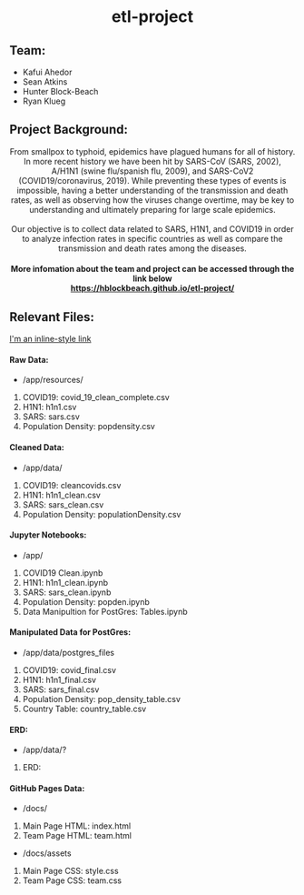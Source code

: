# <div align="center">**etl-project**<div> 

## Team:
* Kafui Ahedor
* Sean Atkins
* Hunter Block-Beach
* Ryan Klueg




## Project Background:
<div align="center"> From smallpox to typhoid, epidemics have plagued humans for all of history. In more recent history we have been hit by SARS-CoV (SARS, 2002), A/H1N1 (swine flu/spanish flu, 2009), and SARS-CoV2 (COVID19/coronavirus, 2019). While preventing these types of events is impossible, having a better understanding of the transmission and death rates, as well as observing how the viruses change overtime, may be key to understanding and ultimately preparing for large scale epidemics. </div><br>

<div align="center">Our objective is to collect data related to SARS, H1N1, and COVID19 in order to analyze infection rates in specific countries as well as compare the transmission and death rates among the diseases. </div>

#### <div align="center"> More infomation about the team and project can be accessed through the link below<br> https://hblockbeach.github.io/etl-project/</div>


## Relevant Files:
[I'm an inline-style link](https://www.google.com)
#### Raw Data:
* /app/resources/
1. COVID19: covid_19_clean_complete.csv
2. H1N1: h1n1.csv
3. SARS: sars.csv
4. Population Density: popdensity.csv

#### Cleaned Data:
* /app/data/
1. COVID19: cleancovids.csv
2. H1N1: h1n1_clean.csv
3. SARS: sars_clean.csv
4. Population Density: populationDensity.csv

#### Jupyter Notebooks:
* /app/
1. COVID19 Clean.ipynb
2. H1N1: h1n1_clean.ipynb
3. SARS: sars_clean.ipynb
4. Population Density: popden.ipynb
5. Data Manipultion for PostGres: Tables.ipynb

#### Manipulated Data for PostGres:
* /app/data/postgres_files
1. COVID19: covid_final.csv
2. H1N1: h1n1_final.csv
3. SARS: sars_final.csv
4. Population Density: pop_density_table.csv
5. Country Table: country_table.csv

#### ERD:
* /app/data/?
1. ERD:

#### GitHub Pages Data:
* /docs/
1. Main Page HTML: index.html
2. Team Page HTML: team.html
* /docs/assets
1. Main Page CSS: style.css
2. Team Page CSS: team.css

